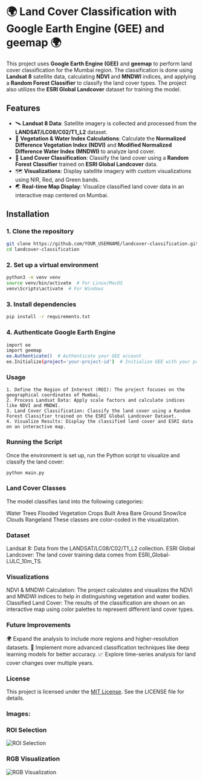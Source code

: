 # 🌍 Land Cover Classification with Google Earth Engine (GEE) and geemap 🌍

This project uses **Google Earth Engine (GEE)** and **geemap** to perform land cover classification for the Mumbai region. The classification is done using **Landsat 8** satellite data, calculating **NDVI** and **MNDWI** indices, and applying a **Random Forest Classifier** to classify the land cover types. The project also utilizes the **ESRI Global Landcover** dataset for training the model.

## Features
- 🛰️ **Landsat 8 Data**: Satellite imagery is collected and processed from the **LANDSAT/LC08/C02/T1_L2** dataset.
- 🌱 **Vegetation & Water Index Calculations**: Calculate the **Normalized Difference Vegetation Index (NDVI)** and **Modified Normalized Difference Water Index (MNDWI)** to analyze land cover.
- 🎨 **Land Cover Classification**: Classify the land cover using a **Random Forest Classifier** trained on **ESRI Global Landcover** data.
- 🗺️ **Visualizations**: Display satellite imagery with custom visualizations using NIR, Red, and Green bands.
- 🌏 **Real-time Map Display**: Visualize classified land cover data in an interactive map centered on Mumbai.

## Installation

### 1. Clone the repository
```bash
git clone https://github.com/YOUR_USERNAME/landcover-classification.git
cd landcover-classification
```
### 2. Set up a virtual environment
```bash
python3 -m venv venv
source venv/bin/activate  # For Linux/MacOS
venv\Scripts\activate  # For Windows
```
### 3. Install dependencies
```bash
pip install -r requirements.txt
```
### 4. Authenticate Google Earth Engine
```bash
import ee
import geemap
ee.Authenticate()  # Authenticate your GEE account
ee.Initialize(project='your-project-id')  # Initialize GEE with your project ID
```

### Usage
    1. Define the Region of Interest (ROI): The project focuses on the geographical coordinates of Mumbai.
    2. Process Landsat Data: Apply scale factors and calculate indices like NDVI and MNDWI.
    3. Land Cover Classification: Classify the land cover using a Random Forest Classifier trained on the ESRI Global Landcover Dataset.
    4. Visualize Results: Display the classified land cover and ESRI data on an interactive map.
### Running the Script
Once the environment is set up, run the Python script to visualize and classify the land cover:
```bash
python main.py
```

### Land Cover Classes
The model classifies land into the following categories:

Water
Trees
Flooded Vegetation
Crops
Built Area
Bare Ground
Snow/Ice
Clouds
Rangeland
These classes are color-coded in the visualization.

### Dataset
Landsat 8: Data from the LANDSAT/LC08/C02/T1_L2 collection.
ESRI Global Landcover: The land cover training data comes from ESRI_Global-LULC_10m_TS.

### Visualizations
NDVI & MNDWI Calculation: The project calculates and visualizes the NDVI and MNDWI indices to help in distinguishing vegetation and water bodies.
Classified Land Cover: The results of the classification are shown on an interactive map using color palettes to represent different land cover types.

### Future Improvements
🌍 Expand the analysis to include more regions and higher-resolution datasets.
🧪 Implement more advanced classification techniques like deep learning models for better accuracy.
📈 Explore time-series analysis for land cover changes over multiple years.

### License
This project is licensed under the [MIT License](https://opensource.org/licenses/MIT). See the LICENSE file for details.

### Images:

### ROI Selection
![ROI Selection](https://github.com/user-attachments/assets/ed1e239c-48f6-41e6-b905-1a269e5a3a54)


### RGB Visualization
![RGB Visualization](https://github.com/user-attachments/assets/68409579-a106-4fe3-a168-19814b715f96)

